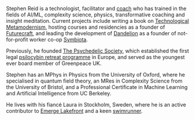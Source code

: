 Stephen Reid is a technologist, facilitator and [coach](/coaching) who has trained in the fields of AI/ML, complexity science, physics, transformative coaching and insight meditation. Current projects include writing a book on [Technological Metamodernism](https://stephenreid.substack.com/p/technological-metamodernism-course), hosting courses and residencies as a founder of [Futurecraft](https://futurecraft.life/), and leading the development of [Dandelion](https://dandelion.events/) as a founder of not-for-profit worker co-op [Symbiota](https://symbiota.coop/).

Previously, he founded [The Psychedelic Society](https://psychedelicsociety.org.uk/), which established the first legal [psilocybin retreat programme](https://www.alalaho.org/) in Europe, and served as the youngest ever board member of Greenpeace UK.

Stephen has an MPhys in Physics from the University of Oxford, where he specialised in quantum field theory, an MRes in Complexity Science from the University of Bristol, and a Professional Certificate in Machine Learning and Artificial Intelligence from UC Berkeley.

He lives with his fiancé Laura in Stockholm, Sweden, where he is an active contributor to [Emerge Lakefront](https://emergelakefront.org/) and a keen [swimrunner](https://otilloswimrun.com/).
